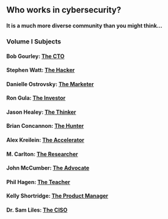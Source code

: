 ## Who works in cybersecurity? 

#### It is a much more diverse community than you might think...

### Volume I Subjects

#### Bob Gourley: [The CTO](/The_CTO.md)

#### Stephen Watt: [The Hacker](/The_Hacker.md)

#### Danielle Ostrovsky: [The Marketer](/The_Marketer.md)

#### Ron Gula: [The Investor](/The_Investor.md)

#### Jason Healey: [The Thinker](/The_Thinker.md)

#### Brian Concannon: [The Hunter](/The_Hunter.md)

#### Alex Kreilein: [The Accelerator](/The_Accelerator.md)

#### M. Carlton: [The Researcher](/The_Researcher.md)

#### John McCumber: [The Advocate](/The_Advocate.md)

#### Phil Hagen: [The Teacher](/The_Teacher.md)

#### Kelly Shortridge: [The Product Manager](/The_Product_Manager.md)

#### Dr. Sam Liles: [The CISO](/The_CISO.md)

